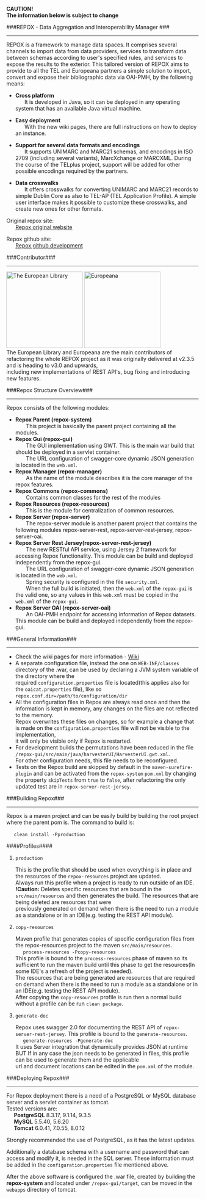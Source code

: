 **CAUTION!**  
**The information below is subject to change**

###REPOX - Data Aggregation and Interoperability Manager ###
- - - 
REPOX is a framework to manage data spaces. It comprises several channels to import data from data providers, services to transform data between schemas according to user's specified rules, and services to expose the results to the exterior. This tailored version of REPOX aims to provide to all the TEL and Europeana partners a simple solution to import, convert and expose their bibliographic data via OAI-PMH, by the following means:

* __Cross platform__  
&nbsp;&nbsp;&nbsp;&nbsp;&nbsp;&nbsp;It is developed in Java, so it can be deployed in any operating system that has an available Java virtual machine.

* __Easy deployment__  
&nbsp;&nbsp;&nbsp;&nbsp;&nbsp;&nbsp;With the new wiki pages, there are full instructions on how to deploy an instance.

* __Support for several data formats and encodings__  
&nbsp;&nbsp;&nbsp;&nbsp;&nbsp;&nbsp;It supports UNIMARC and MARC21 schemas, and encodings in ISO 2709 (including several variants), MarcXchange or MARCXML. During the course of the TELplus project, support will be added for other possible encodings required by the partners.

* __Data crosswalks__  
&nbsp;&nbsp;&nbsp;&nbsp;&nbsp;&nbsp;It offers crosswalks for converting UNIMARC and MARC21 records to simple Dublin Core as also to TEL-AP (TEL Application Profile). A simple user interface makes it possible to customize these crosswalks, and create new ones for other formats.

Original repox site:  
&nbsp;&nbsp;&nbsp;&nbsp;&nbsp;&nbsp;[Repox original website](http://repox.ist.utl.pt/ "Repox original website")

Repox github site:  
&nbsp;&nbsp;&nbsp;&nbsp;&nbsp;&nbsp;[Repox github development](https://github.com/europeana/repox2 "Repox github development")

###Contributor###
- - - 
<img src="http://www.theeuropeanlibrary.org/confluence/download/attachments/8880494/TEL_logoe_transparent_AEtry-out.jpg" alt="The European Library" width=200px/> <img src="http://www.axes-project.eu/wp-content/uploads/2012/02/europeana.jpg" alt="Europeana" width=200px/>  
The European Library and Europeana are the main contributors of refactoring the whole REPOX project as it was originally delivered at v2.3.5 and is heading to v3.0 and upwards,  
including new implementations of REST API's, bug fixing and introducing new features.

###Repox Structure Overview###
- - - 
Repox consists of the following modules:

* __Repox Parent (repox-system)__  
&nbsp;&nbsp;&nbsp;&nbsp;&nbsp;&nbsp; This project is basically the parent project containing all the modules.
* __Repox Gui (repox-gui)__  
&nbsp;&nbsp;&nbsp;&nbsp;&nbsp;&nbsp; The GUI implementation using GWT. This is the main war build that should be deployed in a servlet container.  
&nbsp;&nbsp;&nbsp;&nbsp;&nbsp;&nbsp; The URL configuration of swagger-core dynamic JSON generation is located in the `web.xml`.
* __Repox Manager (repox-manager)__  
&nbsp;&nbsp;&nbsp;&nbsp;&nbsp;&nbsp; As the name of the module describes it is the core manager of the repox features. 
* __Repox Commons (repox-commons)__  
&nbsp;&nbsp;&nbsp;&nbsp;&nbsp;&nbsp; Contains common classes for the rest of the modules
* __Repox Resources (repox-resources)__  
&nbsp;&nbsp;&nbsp;&nbsp;&nbsp;&nbsp; This is the module for centralization of common resources.
* __Repox Server (repox-server)__  
&nbsp;&nbsp;&nbsp;&nbsp;&nbsp;&nbsp; The repox-server module is another parent project that contains the following modules repox-server-rest, repox-server-rest-jersey, repox-server-oai.
* __Repox Server Rest Jersey(repox-server-rest-jersey)__  
&nbsp;&nbsp;&nbsp;&nbsp;&nbsp;&nbsp; The new RESTful API service, using Jersey 2 framework for accessing Repox functionality. This module can be build and deployed independently from the repox-gui.  
&nbsp;&nbsp;&nbsp;&nbsp;&nbsp;&nbsp; The URL configuration of swagger-core dynamic JSON generation is located in the `web.xml`.  
&nbsp;&nbsp;&nbsp;&nbsp;&nbsp;&nbsp; Spring security is configured in the file `security.xml`.   
&nbsp;&nbsp;&nbsp;&nbsp;&nbsp;&nbsp; When the full build is initiated, then the `web.xml` of the `repox-gui` is the valid one, so any values in this `web.xml` must be copied in the `web.xml` of the `repox-gui`.
* __Repox Server OAI (repox-server-oai)__  
&nbsp;&nbsp;&nbsp;&nbsp;&nbsp;&nbsp; An OAI-PMH endpoint for accessing information of Repox datasets. This module can be build and deployed independently from the repox-gui.

###General Information###
- - -
*  Check the wiki pages for more information - [Wiki](https://github.com/europeana/REPOX/wiki)
*  A separate configuration file, instead the one on `WEB-INF/classes` directory of the .war, can be used by declaring a JVM system variable of the directory where the  
required `configuration.properties` file is located(this applies also for the `oaicat.properties` file), like so `repox.conf.dir=/path/to/configuration/dir`
*  All the configuration files in Repox are always read once and then the information is kept in memory, any changes on the files are not reflected to the memory.  
Repox overwrites these files on changes, so for example a change that is made on the `configuration.properties` file will not be visible to the implementation,  
it will only be visible only if Repox is restarted.
*  For development builds the permutations have been reduced in the file `/repox-gui/src/main/java/harvesterUI/HarvesterUI.gwt.xml`.  
For other configuration needs, this file needs to be reconfigured.
*  Tests on the Repox build are skipped by default in the `maven-surefire-plugin` and can be activated from the `repox-system` `pom.xml` by changing  
the property `skipTests` from `true` to `false`, after refactoring the only updated test are in `repox-server-rest-jersey`.

###Building Repox###
- - -
Repox is a maven project and can be easily build by building the root project where the parent pom is.
The command to build is:

&nbsp;&nbsp;&nbsp;&nbsp; `clean install -Pproduction`  

####Profiles####

1. `production`

    This is the profile that should be used when everything is in place and the resources of the `repox-resources` project are updated.  
    Always run this profile when a project is ready to run outside of an IDE.  
    <b>!Caution:</b> Deletes specific resources that are bound in the `src/main/resources` and then generates the build. The resources that are being deleted are resources that were  
    previously generated on demand when there is the need to run a module as a standalone or in an IDE(e.g. testing the REST API module).

2. `copy-resources`

    Maven profile that generates copies of specific configuration files from the repox-resources project to the maven `src/main/resources`.  
    &nbsp;&nbsp;&nbsp;&nbsp; `process-resources -Pcopy-resources`  
    This profile is bound to the `process-resources` phase of maven so its sufficient to run the maven build until this phase to get the resources(In some IDE's a refresh of the project is needed).  
    The resources that are being generated are resources that are required on demand when there is the need to run a module as a standalone or in an IDE(e.g. testing the REST API module).  
    After copying the `copy-resources` profile is run then a normal build without a profile can be run `clean package`.

3. `generate-doc`

    Repox uses swagger 2.0 for documenting the REST API of `repox-server-rest-jersey`. 
    This profile is bound to the `generate-resources`.  
    &nbsp;&nbsp;&nbsp;&nbsp; `generate-resources -Pgenerate-doc`  
    It uses Server integration that dynamically provides JSON at runtime BUT If in any case the json needs to be generated in files, this profile can be used to generate them and the applicable  
    url and document locations can be edited in the `pom.xml` of the module.


###Deploying Repox###
- - -
For Repox deployment there is a need of a PostgreSQL or MySQL database server and a servlet container as tomcat.  
Tested versions are:  
&nbsp;&nbsp;&nbsp;&nbsp; <b>PostgreSQL</b> 8.3.17, 9.1.14, 9.3.5  
&nbsp;&nbsp;&nbsp;&nbsp; <b>MySQL</b> 5.5.40, 5.6.20  
&nbsp;&nbsp;&nbsp;&nbsp; <b>Tomcat</b> 6.0.41, 7.0.55, 8.0.12  

Strongly recommended the use of PostgreSQL, as it has the latest updates.  

Additionally a database schema with a username and password that can access and modify it, is needed in the SQL server.
These information must be added in the `configuration.properties` file mentioned above.  

After the above software is configured the .war file, created by building the <b>repox-system</b> and located under `/repox-gui/target`, can be moved in the `webapps` directory of tomcat.
